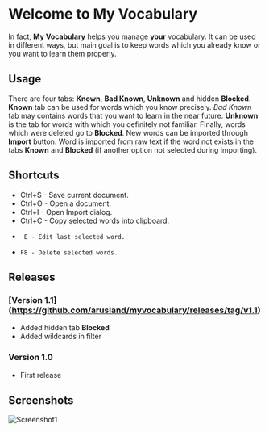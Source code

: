 # Welcome to My Vocabulary
In fact, **My Vocabulary** helps you manage **your** vocabulary. It can be used in different ways, but main goal is to keep words which you already know or you want to learn them properly. 

## Usage
There are four tabs: **Known**, **Bad Known**, **Unknown** and hidden **Blocked**. **Known** tab can be used for words which you know precisely. *Bad Known* tab may contains words that you want to learn in the near future. **Unknown** is the tab for words with which you definitely not familiar. Finally, words which were deleted go to **Blocked**. New words can be imported through **Import** button. Word is imported from raw text if the word not exists in the tabs **Known** and **Blocked** (if another option not selected during importing).

## Shortcuts
 * Ctrl+S - Save current document.
 * Ctrl+O - Open a document.
 * Ctrl+I - Open Import dialog.
 * Ctrl+C - Copy selected words into clipboard.
 *      E - Edit last selected word.
 *     F8 - Delete selected words.

## Releases
### [Version 1.1] (https://github.com/arusland/myvocabulary/releases/tag/v1.1)
 * Added hidden tab **Blocked**
 * Added wildcards in filter
 
### Version 1.0
 * First release

## Screenshots
![Screenshot1](https://raw.github.com/arusland/myvocabulary/master/Installer/Images/Screenshot1.png)


